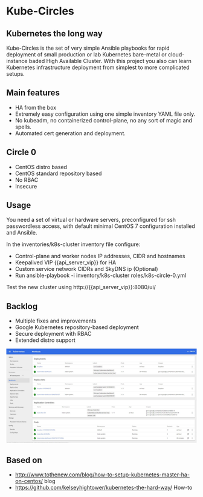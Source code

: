 #  Kube-Circles
## Kubernetes the long way

Kube-Circles is the set of very simple Ansible playbooks for rapid deployment of small production or lab Kubernetes bare-metal or cloud-instance baded High Available Cluster.
With this project you also can learn Kubernetes  infrastructure deployment from simplest to more complicated setups.

## Main features
- HA from the box
- Extremely easy configuration using one simple inventory YAML file only.
- No kubeadm, no containerized control-plane, no any sort of magic and spells.
- Automated cert generation and deployment.

## Circle 0

- CentOS distro based
- CentOS standard repository based
- No RBAC
- Insecure

## Usage
You need a set of  virtual or hardware servers, preconfigured for ssh passwordless access, with default minimal CentOS 7 configuration installed and Ansible.

In the inventories/k8s-cluster inventory file configure:
- Control-plane and worker nodes IP addresses, CIDR and hostnames
- Keepalived VIP {{api_server_vip}} for HA
- Custom service network CIDRs and SkyDNS ip (Optional)
- Run ansible-playbook -i inventory/k8s-cluster roles/k8s-circle-0.yml

Test the new cluster using http://{{api_server_vip}}:8080/ui/

## Backlog
- Multiple fixes and improvements
- Google Kubernetes repository-based deployment
- Secure deployment with RBAC
- Extended distro support


![Kube-scr](/images/kube.jpeg?raw=true "Running cluster")

## Based on
- http://www.tothenew.com/blog/how-to-setup-kubernetes-master-ha-on-centos/ blog
- https://github.com/kelseyhightower/kubernetes-the-hard-way/ How-to
